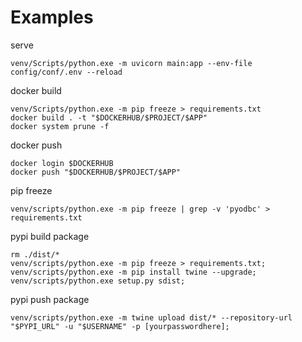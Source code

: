 # Examples

serve
```commandline
venv/Scripts/python.exe -m uvicorn main:app --env-file config/conf/.env --reload
```

docker build
```commandline
venv/Scripts/python.exe -m pip freeze > requirements.txt
docker build . -t "$DOCKERHUB/$PROJECT/$APP"
docker system prune -f
```

docker push
```commandline
docker login $DOCKERHUB
docker push "$DOCKERHUB/$PROJECT/$APP"
```

pip freeze 
```commandline
venv/scripts/python.exe -m pip freeze | grep -v 'pyodbc' > requirements.txt
```

pypi build package
```commandline
rm ./dist/*
venv/scripts/python.exe -m pip freeze > requirements.txt;
venv/scripts/python.exe -m pip install twine --upgrade;
venv/scripts/python.exe setup.py sdist;
```

pypi push package
```commandline
venv/scripts/python.exe -m twine upload dist/* --repository-url "$PYPI_URL" -u "$USERNAME" -p [yourpasswordhere];
```